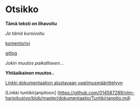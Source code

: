 ﻿# Otsikko
**Tämä teksti on lihavoitu**

_Ja tämä kursivoitu_

[komentorivi](https://github.com/014587289/otm-harjoitustyo/blob/master/laskarit/komentorivi.txt)

[gitlog](https://github.com/014587289/otm-harjoitustyo/blob/master/laskarit/viikko1/gitlog.txt)

_Jokin muutos paikalliseen..._

**Yhtäaikainen muutos..**

[Linkki dokumentaation alustavaan vaatimusmäärittelyyn](https://github.com/014587289/otm-harjoitustyo/blob/master/dokumentaatio/vaatimusm%C3%A4%C3%A4rittely.md)

[Linkki tuntikirjanpitoon] (https://github.com/014587289/otm-harjoitustyo/blob/master/dokumentaatio/Tuntikirjanpito.md)